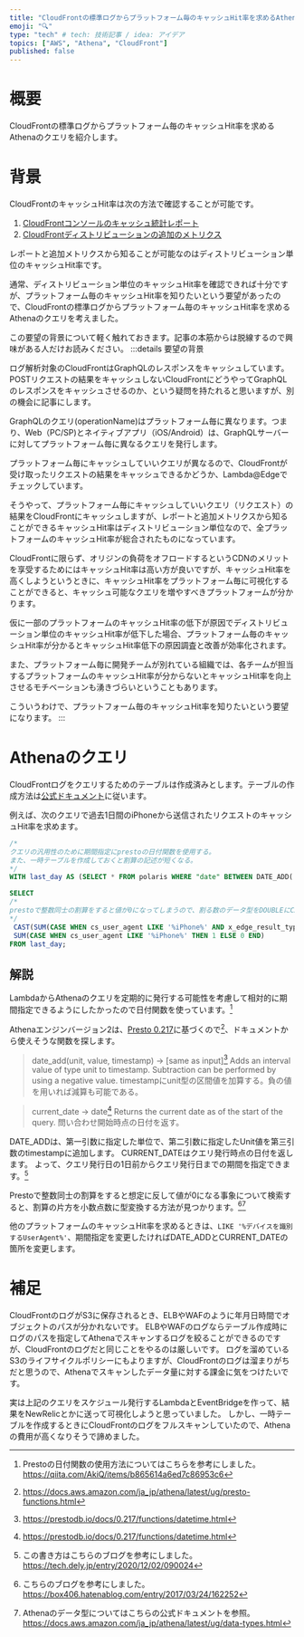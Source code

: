 ```yaml
---
title: "CloudFrontの標準ログからプラットフォーム毎のキャッシュHit率を求めるAthenaのクエリ"
emoji: "🔍"
type: "tech" # tech: 技術記事 / idea: アイデア
topics: ["AWS", "Athena", "CloudFront"]
published: false
---
```

# 概要
CloudFrontの標準ログからプラットフォーム毎のキャッシュHit率を求めるAthenaのクエリを紹介します。

# 背景
CloudFrontのキャッシュHit率は次の方法で確認することが可能です。
1. [CloudFrontコンソールのキャッシュ統計レポート](https://docs.aws.amazon.com/ja_jp/AmazonCloudFront/latest/DeveloperGuide/cache-statistics.html)
2. [CloudFrontディストリビューションの追加のメトリクス](https://docs.aws.amazon.com/ja_jp/AmazonCloudFront/latest/DeveloperGuide/viewing-cloudfront-metrics.html#monitoring-console.distributions-additional)

レポートと追加メトリクスから知ることが可能なのはディストリビューション単位のキャッシュHit率です。

通常、ディストリビューション単位のキャッシュHit率を確認できれば十分ですが、プラットフォーム毎のキャッシュHit率を知りたいという要望があったので、CloudFrontの標準ログからプラットフォーム毎のキャッシュHit率を求めるAthenaのクエリを考えました。

この要望の背景について軽く触れておきます。記事の本筋からは脱線するので興味がある人だけお読みください。
:::details 要望の背景

ログ解析対象のCloudFrontはGraphQLのレスポンスをキャッシュしています。POSTリクエストの結果をキャッシュしないCloudFrontにどうやってGraphQLのレスポンスをキャッシュさせるのか、という疑問を持たれると思いますが、別の機会に記事にします。

GraphQLのクエリ(operationName)はプラットフォーム毎に異なります。つまり、Web（PC/SP)とネイティブアプリ（iOS/Android）は、GraphQLサーバーに対してプラットフォーム毎に異なるクエリを発行します。

プラットフォーム毎にキャッシュしていいクエリが異なるので、CloudFrontが受け取ったリクエストの結果をキャッシュできるかどうか、Lambda@Edgeでチェックしています。

そうやって、プラットフォーム毎にキャッシュしていいクエリ（リクエスト）の結果をCloudFrontにキャッシュしますが、レポートと追加メトリクスから知ることができるキャッシュHit率はディストリビューション単位なので、全プラットフォームのキャッシュHit率が総合されたものになっています。

CloudFrontに限らず、オリジンの負荷をオフロードするというCDNのメリットを享受するためにはキャッシュHit率は高い方が良いですが、キャッシュHit率を高くしようというときに、キャッシュHit率をプラットフォーム毎に可視化することができると、キャッシュ可能なクエリを増やすべきプラットフォームが分かります。

仮に一部のプラットフォームのキャッシュHit率の低下が原因でディストリビューション単位のキャッシュHit率が低下した場合、プラットフォーム毎のキャッシュHit率が分かるとキャッシュHit率低下の原因調査と改善が効率化されます。

また、プラットフォーム毎に開発チームが別れている組織では、各チームが担当するプラットフォームのキャッシュHit率が分からないとキャッシュHit率を向上させるモチベーションも湧きづらいということもあります。

こういうわけで、プラットフォーム毎のキャッシュHit率を知りたいという要望になります。
:::

# Athenaのクエリ
CloudFrontログをクエリするためのテーブルは作成済みとします。テーブルの作成方法は[公式ドキュメント](https://docs.aws.amazon.com/ja_jp/athena/latest/ug/cloudfront-logs.html)に従います。

例えば、次のクエリで過去1日間のiPhoneから送信されたリクエストのキャッシュHit率を求めます。
```sql
/*
クエリの汎用性のために期間指定にprestoの日付関数を使用する。
また、一時テーブルを作成しておくと割算の記述が短くなる。
*/
WITH last_day AS (SELECT * FROM polaris WHERE "date" BETWEEN DATE_ADD('day', -1, CURRENT_DATE) AND CURRENT_DATE)

SELECT
/*
prestoで整数同士の割算をすると値が0になってしまうので、割る数のデータ型をDOUBLEにCASTする。
*/
 CAST(SUM(CASE WHEN cs_user_agent LIKE '%iPhone%' AND x_edge_result_type = 'Hit' THEN 1 ELSE 0 END) AS DOUBLE) /
 SUM(CASE WHEN cs_user_agent LIKE '%iPhone%' THEN 1 ELSE 0 END) 
FROM last_day;
```
## 解説
LambdaからAthenaのクエリを定期的に発行する可能性を考慮して相対的に期間指定できるようにしたかったので日付関数を使っています。[^1]

Athenaエンジンバージョン2は、[Presto 0.217](https://prestodb.io/docs/0.217/index.html)に基づくので[^2]、ドキュメントから使えそうな関数を探します。

>date_add(unit, value, timestamp) → [same as input][^3]
>Adds an interval value of type unit to timestamp. Subtraction can be performed by using a negative value.
>timestampにunit型の区間値を加算する。負の値を用いれば減算も可能である。

>current_date -> date[^3]
>Returns the current date as of the start of the query.
>問い合わせ開始時点の日付を返す。

DATE_ADDは、第一引数に指定した単位で、第二引数に指定したUnit値を第三引数のtimestampに追加します。
CURRENT_DATEはクエリ発行時点の日付を返します。
よって、クエリ発行日の1日前からクエリ発行日までの期間を指定できます。[^4]

Prestoで整数同士の割算をすると想定に反して値が0になる事象について検索すると、割算の片方を小数点数に型変換する方法が見つかります。[^5][^6]

他のプラットフォームのキャッシュHit率を求めるときは、`LIKE '%デバイスを識別するUserAgent%'`、期間指定を変更したければDATE_ADDとCURRENT_DATEの箇所を変更します。

# 補足
CloudFrontのログがS3に保存されるとき、ELBやWAFのように年月日時間でオブジェクトのパスが分かれないです。
ELBやWAFのログならテーブル作成時にログのパスを指定してAthenaでスキャンするログを絞ることができるのですが、CloudFrontのログだと同じことをやるのは厳しいです。
ログを溜めているS3のライフサイクルポリシーにもよりますが、CloudFrontのログは溜まりがちだと思うので、Athenaでスキャンしたデータ量に対する課金に気をつけたいです。

実は上記のクエリをスケジュール発行するLambdaとEventBridgeを作って、結果をNewRelicとかに送って可視化しようと思っていました。
しかし、一時テーブルを作成するときにCloudFrontのログをフルスキャンしていたので、Athenaの費用が高くなりそうで諦めました。

[^1]:Prestoの日付関数の使用方法についてはこちらを参考にしました。https://qiita.com/AkiQ/items/b865614a6ed7c86953c6
[^2]:https://docs.aws.amazon.com/ja_jp/athena/latest/ug/presto-functions.html
[^3]:https://prestodb.io/docs/0.217/functions/datetime.html
[^4]:この書き方はこちらのブログを参考にしました。https://tech.dely.jp/entry/2020/12/02/090024
[^5]:こちらのブログを参考にしました。https://box406.hatenablog.com/entry/2017/03/24/162252
[^6]:Athenaのデータ型についてはこちらの公式ドキュメントを参照。https://docs.aws.amazon.com/ja_jp/athena/latest/ug/data-types.html